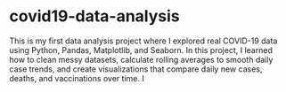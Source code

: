 # covid19-data-analysis
This is my first data analysis project where I explored real COVID-19 data using Python, Pandas, Matplotlib, and Seaborn.  In this project, I learned how to clean messy datasets, calculate rolling averages to smooth daily case trends, and create visualizations that compare daily new cases, deaths, and vaccinations over time. I 
